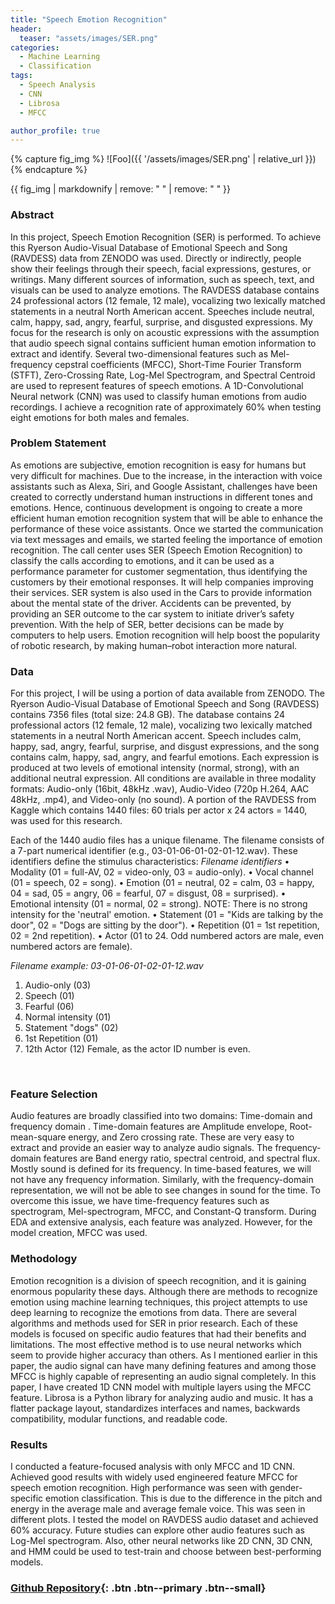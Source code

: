 ```yaml
---
title: "Speech Emotion Recognition"
header:
  teaser: "assets/images/SER.png"
categories:
  - Machine Learning
  - Classification
tags:
  - Speech Analysis
  - CNN
  - Librosa
  - MFCC

author_profile: true
---
```


{% capture fig_img %}
![Foo]({{ '/assets/images/SER.png' | relative_url }})
{% endcapture %}

{{ fig_img | markdownify | remove: "
" | remove: "
" }}

### Abstract
  In this project, Speech Emotion Recognition (SER) is performed. To achieve this Ryerson Audio-Visual Database of Emotional Speech and Song (RAVDESS) data from ZENODO was used. Directly or indirectly, people show their feelings through their speech, facial expressions, gestures, or writings. Many different sources of information, such as speech, text, and visuals can be used to analyze emotions. The RAVDESS database contains 24 professional actors (12 female, 12 male), vocalizing two lexically matched statements in a neutral North American accent. Speeches include neutral, calm, happy, sad, angry, fearful, surprise, and disgusted expressions. My focus for the research is only on acoustic expressions with the assumption that audio speech signal contains sufficient human emotion information to extract and identify. Several two-dimensional features such as Mel-frequency cepstral coefficients (MFCC), Short-Time Fourier Transform (STFT), Zero-Crossing Rate, Log-Mel Spectrogram, and Spectral Centroid are used to represent features of speech emotions. A 1D-Convolutional Neural network (CNN) was used to classify human emotions from audio recordings. I achieve a recognition rate of approximately 60% when testing eight emotions for both males and females.
 <br />

### Problem Statement
  As emotions are subjective, emotion recognition is easy for humans but very difficult for machines. Due to the increase, in the interaction with voice assistants such as Alexa, Siri, and Google Assistant, challenges have been created to correctly understand human instructions in different tones and emotions. Hence, continuous development is ongoing to create a more efficient human emotion recognition system that will be able to enhance the performance of these voice assistants. Once we started the communication via text messages and emails, we started feeling the importance of emotion recognition.
  The call center uses SER (Speech Emotion Recognition) to classify the calls according to emotions, and it can be used as a performance parameter for customer segmentation, thus identifying the customers by their emotional responses. It will help companies improving their services. SER system is also used in the Cars to provide information about the mental state of the driver. Accidents can be prevented, by providing an SER outcome to the car system to initiate driver’s safety prevention. With the help of SER, better decisions can be made by computers to help users. Emotion recognition will help boost the popularity of robotic research, by making human–robot interaction more natural.
 <br />

### Data
  For this project, I will be using a portion of data available from ZENODO. The Ryerson Audio-Visual Database of Emotional Speech and Song (RAVDESS) contains 7356 files (total size: 24.8 GB). The database contains 24 professional actors (12 female, 12 male), vocalizing two lexically matched statements in a neutral North American accent. Speech includes calm, happy, sad, angry, fearful, surprise, and disgust expressions, and the song contains calm, happy, sad, angry, and fearful emotions. Each expression is produced at two levels of emotional intensity (normal, strong), with an additional neutral expression. All conditions are available in three modality formats: Audio-only (16bit, 48kHz .wav), Audio-Video (720p H.264, AAC 48kHz, .mp4), and Video-only (no sound). A portion of the RAVDESS from Kaggle which contains 1440 files: 60 trials per actor x 24 actors = 1440, was used for this research.

  Each of the 1440 audio files has a unique filename. The filename consists of a 7-part numerical identifier (e.g., 03-01-06-01-02-01-12.wav). These identifiers define the stimulus characteristics:
*Filename identifiers*
•	Modality (01 = full-AV, 02 = video-only, 03 = audio-only).
•	Vocal channel (01 = speech, 02 = song).
•	Emotion (01 = neutral, 02 = calm, 03 = happy, 04 = sad, 05 = angry, 06 = fearful, 07 = disgust, 08 = surprised).
•	Emotional intensity (01 = normal, 02 = strong). NOTE: There is no strong intensity for the 'neutral' emotion.
•	Statement (01 = "Kids are talking by the door", 02 = "Dogs are sitting by the door").
•	Repetition (01 = 1st repetition, 02 = 2nd repetition).
•	Actor (01 to 24. Odd numbered actors are male, even numbered actors are female).

  *Filename example: 03-01-06-01-02-01-12.wav*
1.	Audio-only (03)
2.	Speech (01)
3.	Fearful (06)
4.	Normal intensity (01)
5.	Statement "dogs" (02)
6.	1st Repetition (01)
7.	12th Actor (12)
  Female, as the actor ID number is even. 
 <br />

### Feature Selection
  Audio features are broadly classified into two domains: Time-domain and frequency domain . Time-domain features are Amplitude envelope, Root-mean-square energy, and Zero crossing rate. These are very easy to extract and provide an easier way to analyze audio signals. The frequency-domain features are Band energy ratio, spectral centroid, and spectral flux. Mostly sound is defined for its frequency. In time-based features, we will not have any frequency information. Similarly, with the frequency-domain representation, we will not be able to see changes in sound for the time. To overcome this issue, we have time-frequency features such as spectrogram, Mel-spectrogram, MFCC, and Constant-Q transform. During EDA and extensive analysis, each feature was analyzed. However, for the model creation, MFCC was used.
 <br />
 
### Methodology
  Emotion recognition is a division of speech recognition, and it is gaining enormous popularity these days. Although there are methods to recognize emotion using machine learning techniques, this project attempts to use deep learning to recognize the emotions from data. There are several algorithms and methods used for SER in prior research. Each of these models is focused on specific audio features that had their benefits and limitations. The most effective method is to use neural networks which seem to provide higher accuracy than others. As I mentioned earlier in this paper, the audio signal can have many defining features and among those MFCC is highly capable of representing an audio signal completely. In this paper, I have created 1D CNN model with multiple layers using the MFCC feature. 
   Librosa is a Python library for analyzing audio and music. It has a flatter package layout, standardizes interfaces and names, backwards compatibility, modular functions, and readable code.
<br />

### Results
  I conducted a feature-focused analysis with only MFCC and 1D CNN. Achieved good results with widely used engineered feature MFCC for speech emotion recognition. High performance was seen with gender-specific emotion classification. This is due to the difference in the pitch and energy in the average male and average female voice. This was seen in different plots. I tested the model on RAVDESS audio dataset and achieved 60% accuracy. Future studies can explore other audio features such as Log-Mel spectrogram. Also, other neural networks like 2D CNN, 3D CNN, and HMM could be used to test-train and choose between best-performing models. 
  <br />

### [Github Repository](https://github.com/GARV3007/Speech-Emotion-Recognition){: .btn .btn--primary .btn--small}
